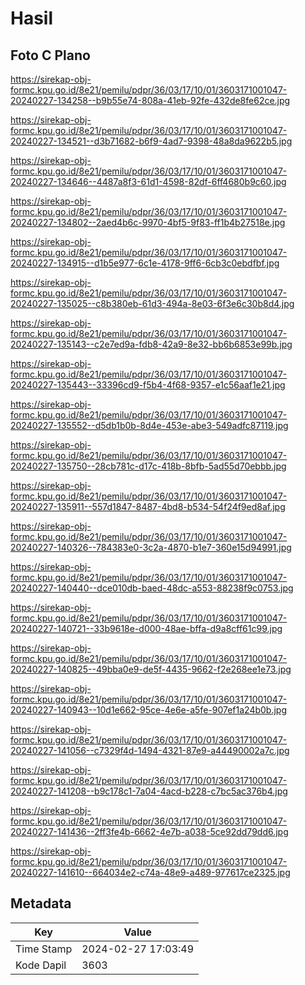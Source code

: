# Hasil

## Foto C Plano

https://sirekap-obj-formc.kpu.go.id/8e21/pemilu/pdpr/36/03/17/10/01/3603171001047-20240227-134258--b9b55e74-808a-41eb-92fe-432de8fe62ce.jpg

https://sirekap-obj-formc.kpu.go.id/8e21/pemilu/pdpr/36/03/17/10/01/3603171001047-20240227-134521--d3b71682-b6f9-4ad7-9398-48a8da9622b5.jpg

https://sirekap-obj-formc.kpu.go.id/8e21/pemilu/pdpr/36/03/17/10/01/3603171001047-20240227-134646--4487a8f3-61d1-4598-82df-6ff4680b9c60.jpg

https://sirekap-obj-formc.kpu.go.id/8e21/pemilu/pdpr/36/03/17/10/01/3603171001047-20240227-134802--2aed4b6c-9970-4bf5-9f83-ff1b4b27518e.jpg

https://sirekap-obj-formc.kpu.go.id/8e21/pemilu/pdpr/36/03/17/10/01/3603171001047-20240227-134915--d1b5e977-6c1e-4178-9ff6-6cb3c0ebdfbf.jpg

https://sirekap-obj-formc.kpu.go.id/8e21/pemilu/pdpr/36/03/17/10/01/3603171001047-20240227-135025--c8b380eb-61d3-494a-8e03-6f3e6c30b8d4.jpg

https://sirekap-obj-formc.kpu.go.id/8e21/pemilu/pdpr/36/03/17/10/01/3603171001047-20240227-135143--c2e7ed9a-fdb8-42a9-8e32-bb6b6853e99b.jpg

https://sirekap-obj-formc.kpu.go.id/8e21/pemilu/pdpr/36/03/17/10/01/3603171001047-20240227-135443--33396cd9-f5b4-4f68-9357-e1c56aaf1e21.jpg

https://sirekap-obj-formc.kpu.go.id/8e21/pemilu/pdpr/36/03/17/10/01/3603171001047-20240227-135552--d5db1b0b-8d4e-453e-abe3-549adfc87119.jpg

https://sirekap-obj-formc.kpu.go.id/8e21/pemilu/pdpr/36/03/17/10/01/3603171001047-20240227-135750--28cb781c-d17c-418b-8bfb-5ad55d70ebbb.jpg

https://sirekap-obj-formc.kpu.go.id/8e21/pemilu/pdpr/36/03/17/10/01/3603171001047-20240227-135911--557d1847-8487-4bd8-b534-54f24f9ed8af.jpg

https://sirekap-obj-formc.kpu.go.id/8e21/pemilu/pdpr/36/03/17/10/01/3603171001047-20240227-140326--784383e0-3c2a-4870-b1e7-360e15d94991.jpg

https://sirekap-obj-formc.kpu.go.id/8e21/pemilu/pdpr/36/03/17/10/01/3603171001047-20240227-140440--dce010db-baed-48dc-a553-88238f9c0753.jpg

https://sirekap-obj-formc.kpu.go.id/8e21/pemilu/pdpr/36/03/17/10/01/3603171001047-20240227-140721--33b9618e-d000-48ae-bffa-d9a8cff61c99.jpg

https://sirekap-obj-formc.kpu.go.id/8e21/pemilu/pdpr/36/03/17/10/01/3603171001047-20240227-140825--49bba0e9-de5f-4435-9662-f2e268ee1e73.jpg

https://sirekap-obj-formc.kpu.go.id/8e21/pemilu/pdpr/36/03/17/10/01/3603171001047-20240227-140943--10d1e662-95ce-4e6e-a5fe-907ef1a24b0b.jpg

https://sirekap-obj-formc.kpu.go.id/8e21/pemilu/pdpr/36/03/17/10/01/3603171001047-20240227-141056--c7329f4d-1494-4321-87e9-a44490002a7c.jpg

https://sirekap-obj-formc.kpu.go.id/8e21/pemilu/pdpr/36/03/17/10/01/3603171001047-20240227-141208--b9c178c1-7a04-4acd-b228-c7bc5ac376b4.jpg

https://sirekap-obj-formc.kpu.go.id/8e21/pemilu/pdpr/36/03/17/10/01/3603171001047-20240227-141436--2ff3fe4b-6662-4e7b-a038-5ce92dd79dd6.jpg

https://sirekap-obj-formc.kpu.go.id/8e21/pemilu/pdpr/36/03/17/10/01/3603171001047-20240227-141610--664034e2-c74a-48e9-a489-977617ce2325.jpg


## Metadata

| Key        | Value               |
| ---------- | ------------------- |
| Time Stamp | 2024-02-27 17:03:49 |
| Kode Dapil | 3603                |



